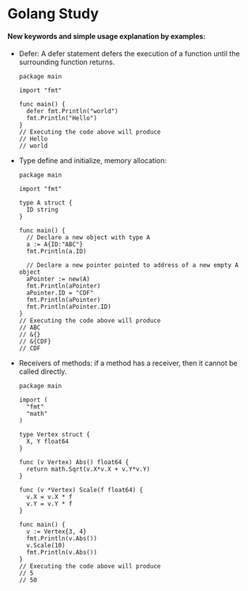 # Golang Study

#### New keywords and simple usage explanation by examples:
* Defer: A defer statement defers the execution of a function until the surrounding function returns.
  ```
  package main

  import "fmt"

  func main() {
    defer fmt.Println("world")
    fmt.Println("Hello")
  }
  // Executing the code above will produce
  // Hello
  // world
  ```
* Type define and initialize, memory allocation: 
  ```
  package main

  import "fmt"

  type A struct {
    ID string
  }

  func main() {
    // Declare a new object with type A
    a := A{ID:"ABC"}
    fmt.Println(a.ID)
    
    // Declare a new pointer pointed to address of a new empty A object
    aPointer := new(A)
    fmt.Println(aPointer)
    aPointer.ID = "CDF"
    fmt.Println(aPointer)
    fmt.Println(aPointer.ID)
  }
  // Executing the code above will produce
  // ABC
  // &{}
  // &{CDF}
  // CDF
  ```
* Receivers of methods: if a method has a receiver, then it cannot be called directly.
  ```
  package main

  import (
    "fmt"
    "math"
  )

  type Vertex struct {
    X, Y float64
  }

  func (v Vertex) Abs() float64 {
    return math.Sqrt(v.X*v.X + v.Y*v.Y)
  }

  func (v *Vertex) Scale(f float64) {
    v.X = v.X * f
    v.Y = v.Y * f
  }

  func main() {
    v := Vertex{3, 4}
    fmt.Println(v.Abs())
    v.Scale(10)
    fmt.Println(v.Abs())
  }
  // Executing the code above will produce
  // 5
  // 50
  ```
